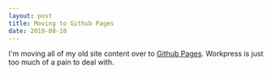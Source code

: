 ```yaml
---
layout: post
title: Moving to Github Pages
date: 2019-08-10
---
```


I'm moving all of my old site content over to [Github Pages](https://pages.github.com/). Workpress is just too much of a pain to deal with.
